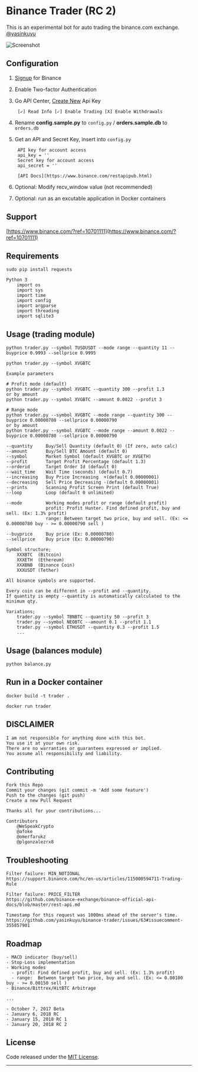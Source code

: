 # Binance Trader (RC 2)

This is an experimental bot for auto trading the binance.com exchange. [@yasinkuyu](https://twitter.com/yasinkuyu)

![Screenshot](https://github.com/yasinkuyu/binance-trader/blob/master/img/screenshot.png)

## Configuration

1. [Signup](https://www.binance.com/?ref=10701111) for Binance
2. Enable Two-factor Authentication
3. Go API Center, [Create New](https://www.binance.com/en/my/settings/api-management?ref=10701111) Api Key

        [✓] Read Info [✓] Enable Trading [X] Enable Withdrawals

4. Rename **config.sample.py** to `config.py` / **orders.sample.db** to `orders.db`
5. Get an API and Secret Key, insert into `config.py`

        API key for account access
        api_key = ''
        Secret key for account access
        api_secret = ''

        [API Docs](https://www.binance.com/restapipub.html)

6. Optional: Modify recv_window value (not recommended)

7. Optional: run as an excutable application in Docker containers

## Support

[https://www.binance.com/?ref=10701111](https://www.binance.com/?ref=10701111)

## Requirements

    sudo pip install requests

    Python 3
        import os
        import sys
        import time
        import config
        import argparse
        import threading
        import sqlite3

## Usage (trading module)

    python trader.py --symbol TUSDUSDT --mode range --quantity 11 --buyprice 0.9993 --sellprice 0.9995

    python trader.py --symbol XVGBTC

    Example parameters

    # Profit mode (default)
    python trader.py --symbol XVGBTC --quantity 300 --profit 1.3
    or by amount
    python trader.py --symbol XVGBTC --amount 0.0022 --profit 3

    # Range mode
    python trader.py --symbol XVGBTC --mode range --quantity 300 --buyprice 0.00000780 --sellprice 0.00000790
    or by amount
    python trader.py --symbol XVGBTC --mode range --amount 0.0022 --buyprice 0.00000780 --sellprice 0.00000790

    --quantity     Buy/Sell Quantity (default 0) (If zero, auto calc)
    --amount       Buy/Sell BTC Amount (default 0)
    --symbol       Market Symbol (default XVGBTC or XVGETH)
    --profit       Target Profit Percentage (default 1.3)
    --orderid      Target Order Id (default 0)
    --wait_time    Wait Time (seconds) (default 0.7)
    --increasing   Buy Price Increasing  +(default 0.00000001)
    --decreasing   Sell Price Decreasing -(default 0.00000001)
    --prints       Scanning Profit Screen Print (default True)
    --loop         Loop (default 0 unlimited)

    --mode         Working modes profit or range (default profit)
                   profit: Profit Hunter. Find defined profit, buy and sell. (Ex: 1.3% profit)
                   range: Between target two price, buy and sell. (Ex: <= 0.00000780 buy - >= 0.00000790 sell )

    --buyprice     Buy price (Ex: 0.00000780)
    --sellprice    Buy price (Ex: 0.00000790)

    Symbol structure;
        XXXBTC  (Bitcoin)
        XXXETH  (Ethereum)
        XXXBNB  (Binance Coin)
        XXXUSDT (Tether)

    All binance symbols are supported.

    Every coin can be different in --profit and --quantity.
    If quantity is empty --quantity is automatically calculated to the minimum qty.

    Variations;
        trader.py --symbol TBNBTC --quantity 50 --profit 3
        trader.py --symbol NEOBTC --amount 0.1 --profit 1.1
        trader.py --symbol ETHUSDT --quantity 0.3 --profit 1.5
        ...

## Usage (balances module)

    python balance.py

## Run in a Docker container

    docker build -t trader .

    docker run trader

## DISCLAIMER

    I am not responsible for anything done with this bot.
    You use it at your own risk.
    There are no warranties or guarantees expressed or implied.
    You assume all responsibility and liability.

## Contributing

    Fork this Repo
    Commit your changes (git commit -m 'Add some feature')
    Push to the changes (git push)
    Create a new Pull Request

    Thanks all for your contributions...

    Contributors
        @WeSpeakCrypto
        @afoke
        @omerfarukz
        @plgonzalezrx8

## Troubleshooting

    Filter failure: MIN_NOTIONAL
    https://support.binance.com/hc/en-us/articles/115000594711-Trading-Rule

    Filter failure: PRICE_FILTER
    https://github.com/binance-exchange/binance-official-api-docs/blob/master/rest-api.md

    Timestamp for this request was 1000ms ahead of the server's time.
    https://github.com/yasinkuyu/binance-trader/issues/63#issuecomment-355857901

## Roadmap

    - MACD indicator (buy/sell)
    - Stop-Loss implementation
    - Working modes
      - profit: Find defined profit, buy and sell. (Ex: 1.3% profit)
      - range:  Between target two price, buy and sell. (Ex: <= 0.00100 buy - >= 0.00150 sell )
    - Binance/Bittrex/HitBTC Arbitrage  

    ...

    - October 7, 2017 Beta
    - January 6, 2018 RC
    - January 15, 2018 RC 1
    - January 20, 2018 RC 2

## License

Code released under the [MIT License](https://opensource.org/licenses/MIT).

---

